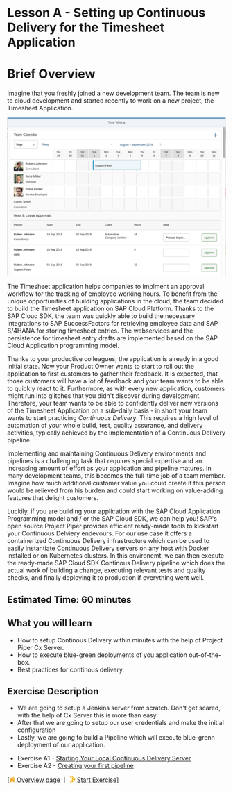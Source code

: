 # Lesson A - Setting up Continuous Delivery for the Timesheet Application

# Brief Overview
Imagine that you freshly joined a new development team. The team is new to cloud development and started recently to work on a new project, the Timesheet Application.

![Screenshot of Timesheet Application](../../images/a/timesheet-app.png)

The Timesheet application helps companies to implment an approval workflow for the tracking of employee working hours. To benefit from the unique opportunities of building applications in the cloud, the team decided to build the Timesheet application on SAP Cloud Platform. Thanks to the SAP Cloud SDK, the team was quickly able to build the necessary integrations to SAP SuccessFactors for retrieving employee data and SAP S/4HANA for storing timesheet entries. The webservices and the persistence for timesheet entry drafts are implemented based on the SAP Cloud Application programming model.

Thanks to your productive colleagues, the application is already in a good initial state. Now your Product Owner wants to start to roll out the application to first customers to gather their feedback. It is expected, that those customers will have a lot of feedback and your team wants to be able to quickly react to it. Furthermore, as with every new application, customers might run into glitches that you didn't discover during development. Therefore, your team wants to be able to confidently deliver new versions of the Timesheet Application on a sub-daily basis - in short your team wants to start practicing *Continuous Delivery*. This requires a high level of automation of your whole build, test, quality assurance, and delivery activities, typically achieved by the implementation of a Continuous Delivery pipeline. 

Implementing and maintaining Continuous Delivery environments and pipelines is a challenging task that requires special expertise and an increasing amount of effort as your application and pipeline matures. In many development teams, this becomes the full-time job of a team member. Imagine how much additional customer value you could create if this person would be relieved from his burden and could start working on value-adding features that delight customers.

Luckily, if you are building your application with the SAP Cloud Application Programming model and / or the SAP Cloud SDK, we can help you! SAP's open source Project Piper provides efficient ready-made tools to kickstart your Continuous Delviery endevours. For our use case it offers a containerized Continuous Delivery infrastructure which can be used to easily instantiate Continuous Delivery servers on any host with Docker installed or on Kubernetes clusters. In this environemt, we can then execute the ready-made SAP Cloud SDK Continous Delivery pipeline which does the actual work of building a change, executing relevant tests and quality checks, and finally deploying it to production if everything went well.

## Estimated Time: 60 minutes

## What you will learn
 - How to setup Continous Delivery within minutes with the help of Project Piper Cx Server.
 - How to execute blue-green deployments of you application out-of-the-box.
 - Best practices for continous delivery.

## Exercise Description 
 - We are going to setup a Jenkins server from scratch. Don't get scared, with the help of Cx Server this is more than easy.
 - After that we are going to setup our user credentials and make the initial configuration
 - Lastly, we are going to build a Pipeline which will execute blue-grenn deployment of our application.


* Exercise A1 - [Starting Your Local Continuous Delivery Server](../../exercises/A1/README.md)
* Exercise A2 - [Creating your first pipeline](../../exercises/A2/README.md)


[[![](../../images/nav-home.png) Overview page](../../README.md) ｜ [![](../../images/nav-next.png) Start Exercise](../../exercises/A1/README.md)]

